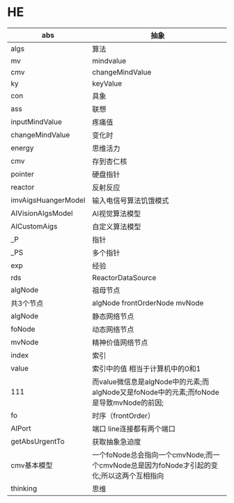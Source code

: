 # HE



| abs  | 抽象            |
| ---- | --------------- |
| algs | 算法            |
| mv   | mindvalue       |
| cmv  | changeMindValue |
|   ky |       keyValue          |
|    con  |           具象      |
|     ass |       联想          |
|   inputMindValue   |  疼痛值               |
|   changeMindValue   |       变化时          |
|     energy |        思维活力         |
|cmv|存到杏仁核|
|pointer|硬盘指针|
|reactor|反射反应|
|imvAigsHuangerModel|输入电信号算法饥饿模式|
|AIVisionAIgsModel|AI视觉算法模型|
|AICustomAigs|自定义算法模型|
|_P|指针|
|_PS|多个指针|
|exp|经验|
|rds|ReactorDataSource|
|algNode|祖母节点|
|共3个节点| algNode frontOrderNode mvNode|
|algNode|静态网络节点|
|foNode|动态网络节点|
|mvNode|精神价值网络节点|
|index|索引|
|value|索引中的值 相当于计算机中的0和1|
|111|而value微信息是algNode中的元素;而algNode又是foNode中的元素;而foNode是导致mvNode的前因;|
|fo|时序（frontOrder）|
|AIPort|端口  line连接都有两个端口|
|getAbsUrgentTo|获取抽象急迫度|
|cmv基本模型|一个foNode总会指向一个cmvNode;而一个cmvNode总是因为foNode才引起的变化;所以这两个互相指向|
|thinking|思维|







